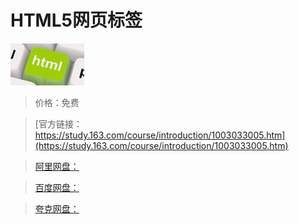 # HTML5网页标签

![img](../../../assets/study163/free/4903012619423743630.jpg)

> 价格：免费

> [官方链接：https://study.163.com/course/introduction/1003033005.htm](https://study.163.com/course/introduction/1003033005.htm)

> [阿里网盘：]()

> [百度网盘：]()

> [夸克网盘：]()
